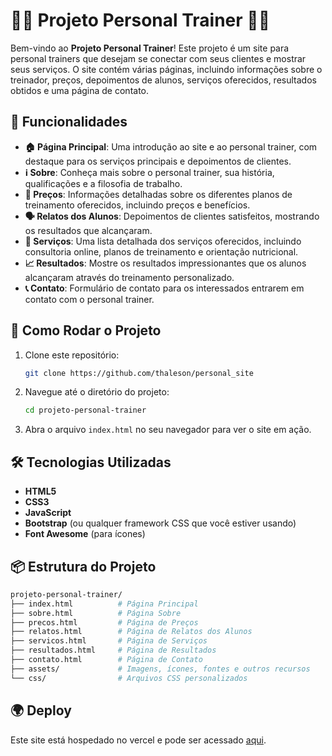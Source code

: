 # 🏋️‍♂️ Projeto Personal Trainer 🏋️‍♀️

Bem-vindo ao **Projeto Personal Trainer**! Este projeto é um site para personal trainers que desejam se conectar com seus clientes e mostrar seus serviços. O site contém várias páginas, incluindo informações sobre o treinador, preços, depoimentos de alunos, serviços oferecidos, resultados obtidos e uma página de contato.

## 🌟 Funcionalidades

- **🏠 Página Principal**: Uma introdução ao site e ao personal trainer, com destaque para os serviços principais e depoimentos de clientes.
- **ℹ️ Sobre**: Conheça mais sobre o personal trainer, sua história, qualificações e a filosofia de trabalho.
- **💸 Preços**: Informações detalhadas sobre os diferentes planos de treinamento oferecidos, incluindo preços e benefícios.
- **🗣️ Relatos dos Alunos**: Depoimentos de clientes satisfeitos, mostrando os resultados que alcançaram.
- **💼 Serviços**: Uma lista detalhada dos serviços oferecidos, incluindo consultoria online, planos de treinamento e orientação nutricional.
- **📈 Resultados**: Mostre os resultados impressionantes que os alunos alcançaram através do treinamento personalizado.
- **📞 Contato**: Formulário de contato para os interessados entrarem em contato com o personal trainer.

## 🚀 Como Rodar o Projeto

1. Clone este repositório:
   ```bash
   git clone https://github.com/thaleson/personal_site
   ```

2. Navegue até o diretório do projeto:
   ```bash
   cd projeto-personal-trainer
   ```

3. Abra o arquivo `index.html` no seu navegador para ver o site em ação.

## 🛠️ Tecnologias Utilizadas

- **HTML5**
- **CSS3**
- **JavaScript**
- **Bootstrap** (ou qualquer framework CSS que você estiver usando)
- **Font Awesome** (para ícones)
  
## 📦 Estrutura do Projeto

```bash
projeto-personal-trainer/
├── index.html          # Página Principal
├── sobre.html          # Página Sobre
├── precos.html         # Página de Preços
├── relatos.html        # Página de Relatos dos Alunos
├── servicos.html       # Página de Serviços
├── resultados.html     # Página de Resultados
├── contato.html        # Página de Contato
├── assets/             # Imagens, ícones, fontes e outros recursos
└── css/                # Arquivos CSS personalizados
```

## 🌍 Deploy

Este site está hospedado no vercel e pode ser acessado [aqui](https://personal-site-bay-nine.vercel.app/).

